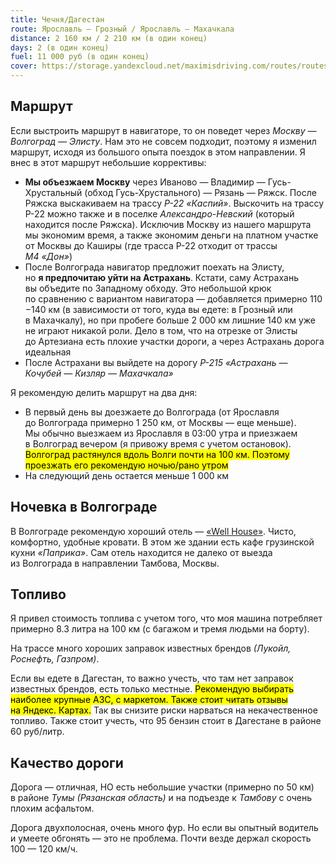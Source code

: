 ```yaml
---
title: Чечня/Дагестан
route: Ярославль — Грозный / Ярославль — Махачкала
distance: 2 160 км / 2 210 км (в один конец)
days: 2 (в один конец)
fuel: 11 000 руб (в один конец)
cover: https://storage.yandexcloud.net/maximisdriving.com/routes/routes_chechnya.png
---
```


## Маршрут
Если выстроить маршрут в навигаторе, то он поведет через _Москву — Волгоград — Элисту_. Нам это не совсем подходит, поэтому я изменил маршрут, исходя из большого опыта поездок в этом направлении.
Я внес в этот маршрут небольшие коррективы:
* **Мы объезжаем Москву** через Иваново — Владимир — Гусь-Хрустальный (обход Гусь-Хрустального) — Рязань — Ряжск. После Ряжска выскакиваем на трассу _Р-22 «Каспий»_. Выскочить на трассу Р-22 можно также и в поселке _Александро-Невский_ (который находится после Ряжска). Исключив Москву из нашего маршрута мы экономим время, а также экономим деньги на платном участке от Москвы до Каширы (где трасса Р-22 отходит от трассы _М4 «Дон»_)
* После Волгограда навигатор предложит поехать на Элисту, но **я предпочитаю уйти на Астрахань**. Кстати, саму Астрахань вы объедите по Западному обходу. Это небольшой крюк по сравнению с вариантом навигатора — добавляется примерно 110 −140 км (в зависимости от того, куда вы едете: в Грозный или в Махачкалу), но при пробеге больше 2 000 км лишние 140 км уже не играют никакой роли. Дело в том, что на отрезке от Элисты до Артезиана есть плохие участки дороги, а через Астрахань дорога идеальная
* После Астрахани вы выйдете на дорогу _Р-215 «Астрахань — Кочубей — Кизляр — Махачкала»_

Я рекомендую делить маршрут на два дня:
* В первый день вы доезжаете до Волгограда (от Ярославля до Волгограда примерно 1 250 км, от Москвы — еще меньше). Мы обычно выезжаем из Ярославля в 03:00 утра и приезжаем в Волгоград вечером (я привожу время с учетом остановок). <mark>Волгоград растянулся вдоль Волги почти на 100 км. Поэтому проезжать его рекомендую ночью/рано утром</mark>
* На следующий день остается меньше 1 000 км

## Ночевка в Волгограде
В Волгограде рекомендую хороший отель — [«Well House»](https://well-house-hotel.ru). Чисто, комфортно, удобные кровати. В этом же здании есть кафе грузинской кухни _«Паприка»_. Сам отель находится не далеко от выезда из Волгограда в направлении Тамбова, Москвы.

## Топливо
Я привел стоимость топлива с учетом того, что моя машина потребляет примерно 8.3 литра на 100 км (с багажом и тремя людьми на борту).

На трассе много хороших заправок известных брендов _(Лукойл, Роснефть, Газпром)_.

Если вы едете в Дагестан, то важно учесть, что там нет заправок известных брендов, есть только местные. <mark>Рекомендую выбирать наиболее крупные АЗС, с маркетом. Также стоит читать отзывы на Яндекс. Картах.</mark> Так вы снизите риски нарваться на некачественное топливо. Также стоит учесть, что 95 бензин стоит в Дагестане в районе 60 руб/литр.

## Качество дороги
Дорога — отличная, НО есть небольшие участки (примерно по 50 км) в районе _Тумы (Рязанская область)_ и на подъезде к _Тамбову_ с очень плохим асфальтом.

Дорога двухполосная, очень много фур. Но если вы опытный водитель и умеете обгонять — это не проблема. Почти везде держал скорость 100 — 120 км/ч.

